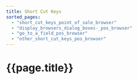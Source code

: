```yaml
---
title: Short Cut Keys
sorted_pages:
  - "short_cut_keys_point_of_sale_browser"
  - "display_browsers_dialog_boxes-_pos_browser"
  - "go_to_a_field_pos_browser"
  - "other_short_cut_keys_pos_browser"
---
```

# {{page.title}}
